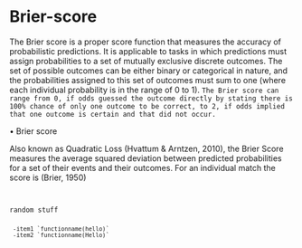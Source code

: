 Brier-score
======================
The Brier score is a proper score function that measures the accuracy of probabilistic predictions. 
It is applicable to tasks in which predictions must assign probabilities to a set of mutually exclusive discrete outcomes.
The set of possible outcomes can be either binary or categorical in nature, and the probabilities assigned to this set of outcomes 
must sum to one (where each individual probability is in the range of 0 to 1). 
`The Brier score can range from 0, if odds guessed the outcome directly by stating there is 100% chance of only one outcome to be correct, to 2, if odds implied that one outcome is certain and that did not occur.`

• Brier score 

Also known as Quadratic Loss (Hvattum & Arntzen, 2010), the Brier Score measures the average
squared deviation between predicted probabilities for a set of their events and their outcomes. For an
individual match the score is (Brier, 1950) 

<pre><code>

random stuff
<code><pre>
 
 -item1 `functionname(hello)`
 -item2 `functionname(Hello)`
 
